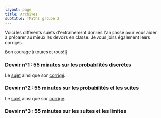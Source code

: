 ```yaml
---
layout: page
title: Archives
subtitle: TMaths groupe 2
---
```


Voici les différents sujets d'entraînement donnés l'an passé pour vous aider à préparer au mieux les devoirs en classe. Je vous joins également leurs corrigés.

Bon courage à toutes et tous! :punch:



### Devoir n°1 : 55 minutes sur les probabilités discrètes

Le [sujet](/devoirs.blancs/DS1.Probabilites.20243025.pdf) ainsi que son [corrigé](/devoirs.blancs/Correction.DS1.2024.2025.pdf).

### Devoir n°2 : 55 minutes sur les probabilités et les suites

Le [sujet](/devoirs.blancs/DS2.Suites.Proba.pdf) ainsi que son [corrigé](/devoirs.blancs/Correction.DS2.Suite.Proba.pdf).

### Devoir n°3 : 55 minutes sur les suites et les limites



